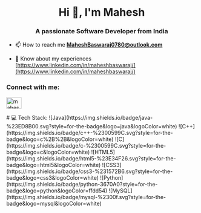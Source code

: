 <h1 align="center">Hi 👋, I'm Mahesh</h1>
<h3 align="center">A passionate Software Developer from India</h3>
<!--
**Mahesh0780/Mahesh0780** is a ✨ _special_ ✨ repository because its `README.md` (this file) appears on your GitHub profile.

<!--Here are some ideas to get you started:

- 🔭 I’m currently working on ...
- 🌱 I’m currently learning ...
- 👯 I’m looking to collaborate on ...
- 🤔 I’m looking for help with ...
- 💬 Ask me about ...-->
- 📫 How to reach me **MaheshBaswaraj0780@outlook.com**

- 📄 Know about my experiences [https://www.linkedin.com/in/maheshbaswaraj/](https://www.linkedin.com/in/maheshbaswaraj/)
  
<h3 align="left">Connect with me:</h3>
<p align="left">
<a href="https://www.linkedin.com/in/maheshbaswaraj/" target="blank"><img align="center" src="https://raw.githubusercontent.com/rahuldkjain/github-profile-readme-generator/master/src/images/icons/Social/linked-in-alt.svg" alt="maheshbaswaraj" height="30" width="40" /></a>
</p>
<!--
- 😄 Pronouns: ...
- ⚡ Fun fact: ...
-->
# 💻 Tech Stack:
![Java](https://img.shields.io/badge/java-%23ED8B00.svg?style=for-the-badge&logo=java&logoColor=white) ![C++](https://img.shields.io/badge/c++-%2300599C.svg?style=for-the-badge&logo=c%2B%2B&logoColor=white) ![C](https://img.shields.io/badge/c-%2300599C.svg?style=for-the-badge&logo=c&logoColor=white) ![HTML5](https://img.shields.io/badge/html5-%23E34F26.svg?style=for-the-badge&logo=html5&logoColor=white) ![CSS3](https://img.shields.io/badge/css3-%231572B6.svg?style=for-the-badge&logo=css3&logoColor=white) ![Python](https://img.shields.io/badge/python-3670A0?style=for-the-badge&logo=python&logoColor=ffdd54) ![MySQL](https://img.shields.io/badge/mysql-%2300f.svg?style=for-the-badge&logo=mysql&logoColor=white)
